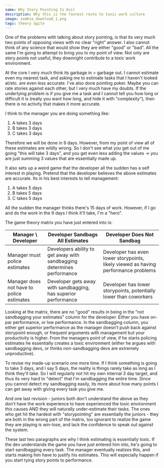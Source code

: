 ```yaml
---
name: Why Story Pointing Is Evil
description: Why this is the fastest route to toxic work culture
image: zombie_download_1.png
tags: theory agile
---
```


One of the problems with talking about story pointing, is that its very much two points of opposing views with no clear "right" answer. 
I also cannot think of any science that would show they are either "good" or "bad". All the same I'm going to attempt to bring you to my point
of view. Not only are story points not useful, they downright contribute to a toxic work environment.

At the core I very much think its garbage in > garbage out. I cannot estimate even my nearest task, and asking me to estimate tasks that I haven't looked at/etc. are even less accurate. 
I've also done pointing poker. Maybe you can rate stories against each other, but I very much have my doubts. If the underlying problem is if you give me a task and I cannot tell you how 
long or difficult it is (really you want how long, and hide it with "complexity"), then there is no activity that makes it more accurate.

I think to the manager you are doing something like:
1. A takes 3 days
2. B takes 3 days
3. C takes 3 days

Therefore we will be done in 9 days. However, from my point of view all of these estimates are wildly wrong. So I don't see what you get out of me going "this will take 3 days", and you get 
even less adding the values -> you are just summing 3 values that are essentially made up.

It also sets up a weird game that the developer all the sudden has a self interest in playing. Pretend that the developer believes the above estimates are accurate. Its in his best interests to tell management:  
1. A takes 5 days  
2. B takes 5 days  
3. C takes 5 days  

All the sudden the manager thinks there's 15 days of work. However, if I go and do the work in the 9 days I think it'll take, I'm a "hero".

The game theory matrix you have just entered into is:

| Manager \ Developer                       | Developer Sandbags All Estimates                                       | Developer Does Not Sandbag                                                         |
|-------------------------------------------|------------------------------------------------------------------------|------------------------------------------------------------------------------------|
| Manager must police estimates             | Developers ability to get away with sandbagging determines performance | Developer has even lower storypoints, likely viewed as having performance problems |
| Manager does not have to police estimates | Developer gets away with sandbagging, has superior performance         | Developer has lower storypoints, potentially lower than coworkers                  |

Looking at the matrix, there are no "good" results in being in the "not sandbagging your estimates" column for the developer. Either you have on-par performance, or low performance.
In the sandbagging column, you either get superior performance as the manager doesn't push back against storypoint enough, or frequent arguments with management but your
productivity is higher. From the managers point of view, if he starts policing estimates he essentially creates a toxic environment (either he argues with sandbagging devs, or
thinks non-sandbagging devs are extremely unproductive).

To revise my made-up scenario one more time. If I think something is going to take 3 days, and I say 5 days, the reality is things rarely take as long as I think they'll take. So I will regularly
not hit my own internal 3 day target, and thus its very hard to "detect" that I'm sandbagging the entire time. Since you cannot detect my sandbagging easily, its more about how many points I can get
away with giving every task you give me.

And one last revision - juniors both don't understand the above as they don't have the work experience to have experienced the toxic environment this causes AND they will naturally under-estimate their
tasks. The ones who get hit the hardest with "storypointing" are essentially the juniors - they are both in the wrong part of the matrix, too ignorant to realize the game they are playing is win-lose,
and lack the confidence to speak out against the system.

These last two paragraphs are why I think estimating is essentially toxic. If the dev understands the game you have just entered him into, he's going to start sandbagging every task. The manager 
eventually realizes this, and starts making him have to justify his estimates. This will especially happen if you start tying story points to performance.
